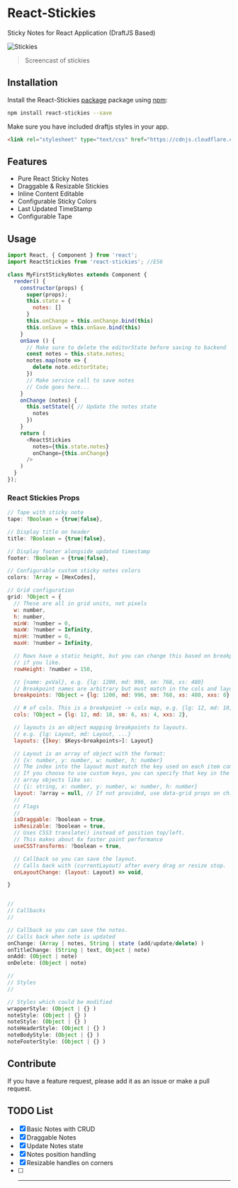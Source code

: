 # React-Stickies

Sticky Notes for React Application (DraftJS Based)

![Stickies](http://i.giphy.com/j4U83Mnt5BW7u.gif)
> Screencast of stickies

## Installation

Install the React-Stickies [package](https://www.npmjs.org/package/react-stickies) package using [npm](https://www.npmjs.com/):

```bash
npm install react-stickies --save
```

Make sure you have included draftjs styles in your app.

```html
<link rel="stylesheet" type="text/css" href="https://cdnjs.cloudflare.com/ajax/libs/draft-js/0.7.0/Draft.min.css">
```

## Features

* Pure React Sticky Notes
* Draggable & Resizable Stickies
* Inline Content Editable
* Configurable Sticky Colors
* Last Updated TimeStamp
* Configurable Tape

## Usage

```javascript
import React, { Component } from 'react';
import ReactStickies from 'react-stickies'; //ES6

class MyFirstStickyNotes extends Component {
  render() {
    constructor(props) {
      super(props);
      this.state = {
        notes: []
      }
      this.onChange = this.onChange.bind(this)
      this.onSave = this.onSave.bind(this)
    }  
    onSave () {
      // Make sure to delete the editorState before saving to backend
      const notes = this.state.notes;
      notes.map(note => {
        delete note.editorState;
      })
      // Make service call to save notes
      // Code goes here...
    }
    onChange (notes) {
      this.setState({ // Update the notes state
        notes
      })
    }
    return (
      <ReactStickies
        notes={this.state.notes}
        onChange={this.onChange}
      />
    )
  }
});
```

### React Stickies Props

```javascript
// Tape with sticky note
tape: ?Boolean = {true|false},

// Display title on header
title: ?Boolean = {true|false},

// Display footer alongside updated timestamp
footer: ?Boolean = {true|false},

// Configurable custom sticky notes colors
colors: ?Array = [HexCodes],

// Grid configuration
grid: ?Object = {
  // These are all in grid units, not pixels
  w: number,
  h: number,
  minW: ?number = 0,
  maxW: ?number = Infinity,
  minH: ?number = 0,
  maxH: ?number = Infinity,

  // Rows have a static height, but you can change this based on breakpoints
  // if you like.
  rowHeight: ?number = 150,

  // {name: pxVal}, e.g. {lg: 1200, md: 996, sm: 768, xs: 480}
  // Breakpoint names are arbitrary but must match in the cols and layouts objects.
  breakpoints: ?Object = {lg: 1200, md: 996, sm: 768, xs: 480, xxs: 0},

  // # of cols. This is a breakpoint -> cols map, e.g. {lg: 12, md: 10, ...}
  cols: ?Object = {lg: 12, md: 10, sm: 6, xs: 4, xxs: 2},

  // layouts is an object mapping breakpoints to layouts.
  // e.g. {lg: Layout, md: Layout, ...}
  layouts: {[key: $Keys<breakpoints>]: Layout}

  // Layout is an array of object with the format:
  // {x: number, y: number, w: number, h: number}
  // The index into the layout must match the key used on each item component.
  // If you choose to use custom keys, you can specify that key in the layout
  // array objects like so:
  // {i: string, x: number, y: number, w: number, h: number}
  layout: ?array = null, // If not provided, use data-grid props on children
  //
  // Flags
  //
  isDraggable: ?boolean = true,
  isResizable: ?boolean = true,
  // Uses CSS3 translate() instead of position top/left.
  // This makes about 6x faster paint performance
  useCSSTransforms: ?boolean = true,

  // Callback so you can save the layout.
  // Calls back with (currentLayout) after every drag or resize stop.
  onLayoutChange: (layout: Layout) => void,

}


//
// Callbacks
//

// Callback so you can save the notes.
// Calls back when note is updated
onChange: (Array | notes, String | state (add/update/delete) )
onTitleChange: (String | text, Object | note)
onAdd: (Object | note)
onDelete: (Object | note)

//
// Styles
//

// Styles which could be modified
wrapperStyle: (Object | {} )
noteStyle: (Object | {} )
noteStyle: (Object | {} )
noteHeaderStyle: (Object | {} )
noteBodyStyle: (Object | {} )
noteFooterStyle: (Object | {} )

```


## Contribute

If you have a feature request, please add it as an issue or make a pull request.

## TODO List

- [x] Basic Notes with CRUD
- [x] Draggable Notes
- [x] Update Notes state
- [x] Notes position handling
- [x] Resizable handles on corners
- [ ] ---- 
